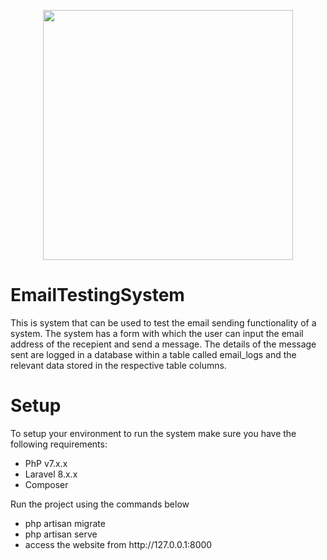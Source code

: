 <p align="center"><a href="https://laravel.com" target="_blank"><img src="https://raw.githubusercontent.com/laravel/art/master/logo-lockup/5%20SVG/2%20CMYK/1%20Full%20Color/laravel-logolockup-cmyk-red.svg" width="400"></a></p>

# EmailTestingSystem
This is system that can be used to test the email sending functionality of a system. The system has a form with which the user can input the email address of the recepient and send a message. The details of the message sent are logged in a database within a table called email_logs and the relevant data stored in the respective table columns.<br>
<h1>Setup</h1>
<p>To setup your environment to run the system make sure you have the following requirements:</p>
<ul>
  <li>PhP v7.x.x</li>
  <li>Laravel 8.x.x</li>
  <li>Composer <any version></li>
</ul>

<p>Run the project using the commands below</p>
<ul>
  <li>php artisan migrate</li>
  <li>php artisan serve</li>
  <li>access the website from http://127.0.0.1:8000</li>
</ul>
